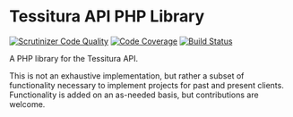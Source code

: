 # Tessitura API PHP Library
[![Scrutinizer Code Quality](https://scrutinizer-ci.com/g/clubdeuce/tessitura-php/badges/quality-score.png?b=main)](https://scrutinizer-ci.com/g/clubdeuce/tessitura-php/?branch=main)
[![Code Coverage](https://scrutinizer-ci.com/g/clubdeuce/tessitura-php/badges/coverage.png?b=main)](https://scrutinizer-ci.com/g/clubdeuce/tessitura-php/?branch=main)
[![Build Status](https://scrutinizer-ci.com/g/clubdeuce/tessitura-php/badges/build.png?b=main)](https://scrutinizer-ci.com/g/clubdeuce/tessitura-php/build-status/main)

A PHP library for the Tessitura API.

This is not an exhaustive implementation, but rather a subset of functionality necessary to implement projects for
past and present clients. Functionality is added on an as-needed basis, but contributions are welcome.
